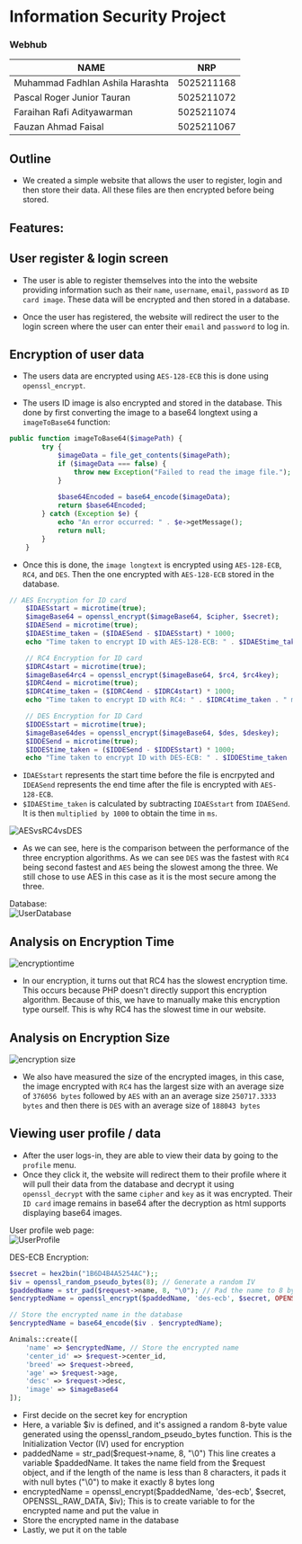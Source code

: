 <h1>Information Security Project</h1>
<h3>Webhub</h3>

| NAME                              | NRP       |
|-----------------------------------|-----------|
|Muhammad Fadhlan Ashila Harashta   |5025211168 |
|Pascal Roger Junior Tauran         |5025211072 |
|Faraihan Rafi Adityawarman         |5025211074 |
|Fauzan Ahmad Faisal                |5025211067 | 

## Outline
- We created a simple website that allows the user to register, login and then store their data. All these files are then encrypted before being stored.

## Features:
## User register & login screen
- The user is able to register themselves into the into the website providing information such as  their `name`, `username`, `email`, `password` as `ID card image`. These data will be encrypted and then stored in a database.

- Once the user has registered, the website will redirect the user to the login screen where the user can enter their `email` and `password` to log in.

## Encryption of user data
- The users data are encrypted using `AES-128-ECB` this is done using `openssl_encrypt`. 

- The users ID image is also encrypted and stored in the database. This done by first converting the image to a base64 longtext using a `imageToBase64` function:
```php
public function imageToBase64($imagePath) {
        try {
            $imageData = file_get_contents($imagePath);
            if ($imageData === false) {
                throw new Exception("Failed to read the image file.");
            }
            
            $base64Encoded = base64_encode($imageData);
            return $base64Encoded;
        } catch (Exception $e) {
            echo "An error occurred: " . $e->getMessage();
            return null;
        }
    }
```
- Once this is done, the `image longtext` is encrypted using `AES-128-ECB`, `RC4`, and `DES`. Then the one encrypted with `AES-128-ECB` stored in the database.
```php
// AES Encryption for ID card
    $IDAESstart = microtime(true);
    $imageBase64 = openssl_encrypt($imageBase64, $cipher, $secret);
    $IDAESend = microtime(true);
    $IDAEStime_taken = ($IDAESend - $IDAESstart) * 1000; 
    echo "Time taken to encrypt ID with AES-128-ECB: " . $IDAEStime_taken . " ms";

    // RC4 Encryption for ID card
    $IDRC4start = microtime(true);
    $imageBase64rc4 = openssl_encrypt($imageBase64, $rc4, $rc4key);
    $IDRC4end = microtime(true);
    $IDRC4time_taken = ($IDRC4end - $IDRC4start) * 1000; 
    echo "Time taken to encrypt ID with RC4: " . $IDRC4time_taken . " ms";;

    // DES Encryption for ID Card
    $IDDESstart = microtime(true);
    $imageBase64des = openssl_encrypt($imageBase64, $des, $deskey);
    $IDDESend = microtime(true);
    $IDDEStime_taken = ($IDDESend - $IDDESstart) * 1000; 
    echo "Time taken to encrypt ID with DES-ECB: " . $IDDEStime_taken . " ms";
```
- `IDAESstart` represents the start time before the file is encrpyted and `IDEASend` represents the end time after the file is encrypted with `AES-128-ECB`. 
- `$IDAEStime_taken` is calculated by subtracting `IDAESstart` from `IDAESend`. It is then `multiplied by 1000` to obtain the time in `ms`.

![AESvsRC4vsDES](https://cdn.discordapp.com/attachments/1160530410460151899/1163875724109819905/image.png?ex=65412abc&is=652eb5bc&hm=573899e36efa4b6defe30fac73a8de3ae91b3c8be90183aad0626a7f710409f0&)

- As we can see, here is the comparison between the performance of the three encryption algorithms. As we can see `DES` was the fastest with `RC4` being second fastest and `AES` being the slowest among the three. We still chose to use AES in this case as it is the most secure among the three.

Database:<br>
![UserDatabase](https://cdn.discordapp.com/attachments/1160530410460151899/1163427682441244733/image.png?ex=653f8976&is=652d1476&hm=c4afa6faf5b9a5cd2704e5138b111a8c6bc05837e9d68d65434fa4453ed4806a&)

## Analysis on Encryption Time

![encryptiontime](https://media.discordapp.net/attachments/1160530410460151899/1165261958078021663/image.png?ex=654635c4&is=6533c0c4&hm=6868822828e6ca6a5ac4d524f6f25c63f511a75be4ea384e788ae5f253a6121a&=)

- In our encryption, it turns out that RC4 has the slowest encryption time. This occurs because PHP doesn't directly support this encryption algorithm. Because of this, we have to manually make this encryption type ourself. This is why RC4 has the slowest time in our website.

## Analysis on Encryption Size
![encryption size](https://cdn.discordapp.com/attachments/1160530410460151899/1165262008405458955/image.png?ex=654635d0&is=6533c0d0&hm=cff9dedeebc9a199aa56c2320ca049974d893d8583648ac828d92b6fd458fb9e&)

- We also have measured the size of the encrypted images, in this case, the image encrypted with `RC4` has the largest size with an average size of `376056 bytes` followed by `AES` with an an average size `250717.3333 bytes` and then there is `DES` with an average size of `188043 bytes`

## Viewing user profile / data
- After the user logs-in, they are able to view their data by going to the `profile` menu.
- Once they click it, the website will redirect them to their profile where it will pull their data from the database and decrypt it using `openssl_decrypt` with the same `cipher` and `key` as it was encrypted. Their `ID card` image remains in base64 after the decryption as html supports displaying base64 images.

User profile web page:<br>
![UserProfile](https://media.discordapp.net/attachments/1160530410460151899/1165257792924426340/image.png?ex=654631e3&is=6533bce3&hm=0df70f85d8ac0c12142a330d1e17817a7a44094852186d2065d46e60e62bad36&=&width=1342&height=671)

DES-ECB Encryption: <br>
```php
$secret = hex2bin("1B6D4B4A5254AC");;
$iv = openssl_random_pseudo_bytes(8); // Generate a random IV
$paddedName = str_pad($request->name, 8, "\0"); // Pad the name to 8 bytes if needed
$encryptedName = openssl_encrypt($paddedName, 'des-ecb', $secret, OPENSSL_RAW_DATA, $iv);

// Store the encrypted name in the database
$encryptedName = base64_encode($iv . $encryptedName);

Animals::create([
    'name' => $encryptedName, // Store the encrypted name
    'center_id' => $request->center_id,
    'breed' => $request->breed,
    'age' => $request->age,
    'desc' => $request->desc,
    'image' => $imageBase64
]);
```
- First decide on the secret key for encryption <br>
- Here, a variable $iv is defined, and it's assigned a random 8-byte value generated using the openssl_random_pseudo_bytes function. This is the Initialization Vector (IV) used for encryption <br>
- paddedName = str_pad($request->name, 8, "\0") This line creates a variable $paddedName. It takes the name field from the $request object, and if the length of the name is less than 8 characters, it pads it with null bytes ("\0") to make it exactly 8 bytes long<br>
- encryptedName = openssl_encrypt($paddedName, 'des-ecb', $secret, OPENSSL_RAW_DATA, $iv); This is to create variable to for the encrypted name and put the value in <br>
- Store the encrypted name in the database
- Lastly, we put it on the table

